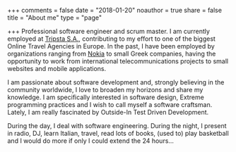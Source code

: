 +++
comments = false
date = "2018-01-20"
noauthor = true
share = false
title = "About me"
type = "page"

+++
Professional software engineer and scrum master. I am currently employed at [Tripsta S.A.](http://www.tripsta.com/), contributing to my effort to one of the biggest Online Travel Agencies in Europe. In the past, I have been employed by organizations ranging from [Nokia](https://www.nokia.com/) to small Greek companies, having the opportunity to work from international telecommunications projects to small websites and mobile applications.

I am passionate about software development and, strongly believing in the community worldwide, I love to broaden my horizons and share my knowledge. I am specifically interested in software design, Extreme programming practices and I wish to call myself a software craftsman. Lately, I am really fascinated by Outside-In Test Driven Development.

During the day, I deal with software engineering. During the night, I present in radio, DJ, learn Italian, travel, read lots of books, (used to) play basketball and I would do more if only I could extend the 24 hours...
